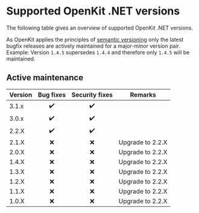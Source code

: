 # Supported OpenKit .NET versions

The following table gives an overview of supported OpenKit .NET versions.

As OpenKit applies the principles of [semantic versioning][semver] only the latest bugfix
releases are actively maintained for a major-minor version pair.  
Example: Version `1.4.5` supersedes `1.4.4` and therefore only `1.4.5` will be maintained.  

## Active maintenance
| Version | Bug fixes          | Security fixes     | Remarks          |
|---------|:------------------:|:------------------:|------------------|
| 3.1.x   | :heavy_check_mark: | :heavy_check_mark: |                  |
| 3.0.x   | :heavy_check_mark: | :heavy_check_mark: |                  |
| 2.2.X   | :heavy_check_mark: | :heavy_check_mark: |                  |
| 2.1.X   |        :x:         |        :x:         | Upgrade to 2.2.X |
| 2.0.X   |        :x:         |        :x:         | Upgrade to 2.2.X |
| 1.4.X   |        :x:         |        :x:         | Upgrade to 2.2.X |
| 1.3.X   |        :x:         |        :x:         | Upgrade to 2.2.X |
| 1.2.X   |        :x:         |        :x:         | Upgrade to 2.2.X |
| 1.1.X   |        :x:         |        :x:         | Upgrade to 2.2.X |
| 1.0.X   |        :x:         |        :x:         | Upgrade to 2.2.X |


[semver]: https://semver.org/